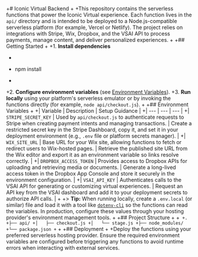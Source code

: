 +# Iconic Virtual Backend
+
+This repository contains the serverless functions that power the Iconic Virtual experience. Each function lives in the `api/` directory and is intended to be deployed to a Node.js-compatible serverless platform (for example, Vercel or Netlify). The project relies on integrations with Stripe, Wix, Dropbox, and the VSAI API to process payments, manage content, and deliver personalized experiences.
+
+## Getting Started
+
+1. **Install dependencies**
+   ```bash
+   npm install
+   ```
+2. **Configure environment variables** (see [Environment Variables](#environment-variables)).
+3. **Run locally** using your platform's serverless emulator or by invoking the functions directly (for example, `node api/checkout.js`).
+
+## Environment Variables
+
+| Variable | Description | Setup Guidance |
+| --- | --- | --- |
+| `STRIPE_SECRET_KEY` | Used by `api/checkout.js` to authenticate requests to Stripe when creating payment intents and managing transactions. | Create a restricted secret key in the Stripe Dashboard, copy it, and set it in your deployment environment (e.g., `.env` file or platform secrets manager). |
+| `WIX_SITE_URL` | Base URL for your Wix site, allowing functions to fetch or redirect users to Wix-hosted pages. | Retrieve the published site URL from the Wix editor and export it as an environment variable so links resolve correctly. |
+| `DROPBOX_ACCESS_TOKEN` | Provides access to Dropbox APIs for uploading and retrieving media or documents. | Generate a long-lived access token in the Dropbox App Console and store it securely in the environment configuration. |
+| `VSAI_API_KEY` | Authenticates calls to the VSAI API for generating or customizing virtual experiences. | Request an API key from the VSAI dashboard and add it to your deployment secrets to authorize API calls. |
+
+> **Tip:** When running locally, create a `.env.local` (or similar) file and load it with a tool like [`dotenv-cli`](https://www.npmjs.com/package/dotenv-cli) so the functions can read the variables. In production, configure these values through your hosting provider's environment management tools.
+
+## Project Structure
+
+```
+.
+├── api/
+│   ├── checkout.js
+│   └── stage.js
+├── node_modules/
+└── package.json
+```
+
+## Deployment
+
+Deploy the functions using your preferred serverless hosting provider. Ensure the required environment variables are configured before triggering any functions to avoid runtime errors when interacting with external services.
